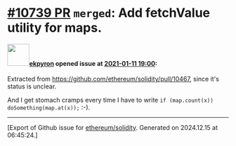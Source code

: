 # [\#10739 PR](https://github.com/ethereum/solidity/pull/10739) `merged`: Add fetchValue utility for maps.

#### <img src="https://avatars.githubusercontent.com/u/1347491?v=4" width="50">[ekpyron](https://github.com/ekpyron) opened issue at [2021-01-11 19:00](https://github.com/ethereum/solidity/pull/10739):

Extracted from https://github.com/ethereum/solidity/pull/10467, since it's status is unclear.

And I get stomach cramps every time I have to write ``if (map.count(x)) doSomething(map.at(x));`` :-).




-------------------------------------------------------------------------------



[Export of Github issue for [ethereum/solidity](https://github.com/ethereum/solidity). Generated on 2024.12.15 at 06:45:24.]
